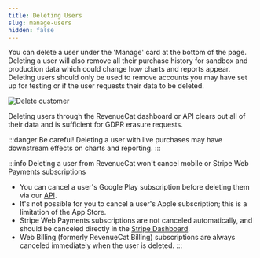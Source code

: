 ```yaml
---
title: Deleting Users
slug: manage-users
hidden: false
---
```


You can delete a user under the 'Manage' card at the bottom of the page. Deleting a user will also remove all their purchase history for sandbox and production data which could change how charts and reports appear. Deleting users should only be used to remove accounts you may have set up for testing or if the user requests their data to be deleted.

![Delete customer](/docs_images/customers/manage-customer.png)

Deleting users through the RevenueCat dashboard or API clears out all of their data and is sufficient for GDPR erasure requests.

:::danger Be careful!
Deleting a user with live purchases may have downstream effects on charts and reporting.
:::

:::info Deleting a user from RevenueCat won't cancel mobile or Stripe Web Payments subscriptions

- You can cancel a user's Google Play subscription before deleting them via our [API](https://docs.revenuecat.com/reference#revoke-a-google-subscription).
- It's not possible for you to cancel a user's Apple subscription; this is a limitation of the App Store.
- Stripe Web Payments subscriptions are not canceled automatically, and should be canceled directly in the [Stripe Dashboard](https://support.stripe.com/questions/how-to-pause-payment-collection-or-cancel-subscriptions).
- Web Billing (formerly RevenueCat Billing) subscriptions are always canceled immediately when the user is deleted.
  :::
